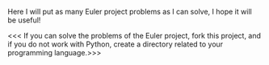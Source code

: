 Here I will put as many Euler project problems
as I can solve, I hope it will be useful!

<<< If you can solve the problems of the Euler project, fork this project, 
and if you do not work with Python, create a directory related to your programming language.>>>